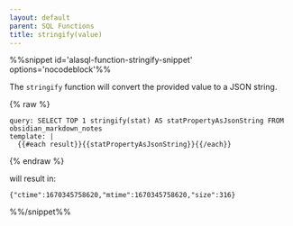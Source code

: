 ```yaml
---
layout: default
parent: SQL Functions
title: stringify(value)
---
```


%%snippet id='alasql-function-stringify-snippet' options='nocodeblock'%%

The `stringify` function will convert the provided value to a JSON string.

{% raw %}

```qatt
query: SELECT TOP 1 stringify(stat) AS statPropertyAsJsonString FROM obsidian_markdown_notes
template: |
  {{#each result}}{{statPropertyAsJsonString}}{{/each}}
```

{% endraw %}

will result in:

```text
{"ctime":1670345758620,"mtime":1670345758620,"size":316}
```

%%/snippet%%
